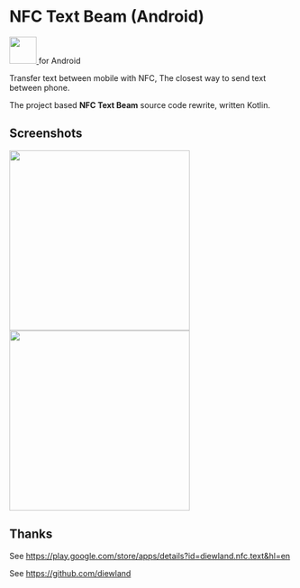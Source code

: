 # NFC Text Beam (Android)

<a href="https://play.google.com/store/apps/details?id=app.septs.nfctextbeam">
    <img src="https://play.google.com/intl/en_us/badges/images/generic/en-play-badge.png" height="48">
</a> for Android

Transfer text between mobile with NFC, The closest way to send text between phone.

The project based **NFC Text Beam** source code rewrite, written Kotlin.

## Screenshots

<span>
    <img src="https://i.imgur.com/oCRjwrr.png" width="320" />
    <img src="https://i.imgur.com/axONY8G.png" width="320" />
</span>

## Thanks

See https://play.google.com/store/apps/details?id=diewland.nfc.text&hl=en

See https://github.com/diewland
